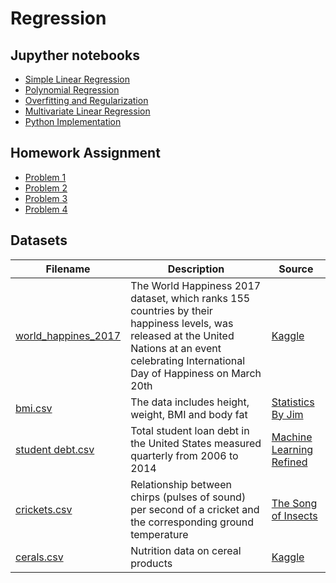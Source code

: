 # Regression

## Jupyther notebooks

- [Simple Linear Regression](https://nbviewer.jupyter.org/github/um-perez-alvaro/Data-Science-Theory/blob/master/Jupyter%20Notebooks/Regression/notebooks/Simple%20Linear%20Regression.ipynb)
- [Polynomial Regression](https://nbviewer.jupyter.org/github/um-perez-alvaro/Data-Science-Theory/blob/master/Jupyter%20Notebooks/Regression/notebooks/Polynomial%20Regression.ipynb)
- [Overfitting and Regularization]()
- [Multivariate Linear Regression]()
- [Python Implementation]()

## Homework Assignment
- [Problem 1](https://nbviewer.jupyter.org/github/um-perez-alvaro/Data-Science-Theory/blob/master/Jupyter%20Notebooks/Regression/homework/Problem%201.ipynb)
- [Problem 2](https://nbviewer.jupyter.org/github/um-perez-alvaro/Data-Science-Theory/blob/master/Jupyter%20Notebooks/Regression/homework/Problem%202.ipynb)
- [Problem 3](https://nbviewer.jupyter.org/github/um-perez-alvaro/Data-Science-Theory/blob/master/Jupyter%20Notebooks/Regression/homework/Problem%203.ipynb)
- [Problem 4](https://nbviewer.jupyter.org/github/um-perez-alvaro/Data-Science-Theory/blob/master/Jupyter%20Notebooks/Regression/homework/Problem%204.ipynb)

## Datasets

Filename | Description |  Source
--- | --- |  --- 
[world_happines_2017](https://raw.githubusercontent.com/um-perez-alvaro/Data-Science-Theory/master/Data/world_happiness_2017.csv) | The World Happiness 2017 dataset, which ranks 155 countries by their happiness levels, was released at the United Nations at an event celebrating International Day of Happiness on March 20th | [Kaggle](https://www.kaggle.com/unsdsn/world-happiness)
[bmi.csv](https://raw.githubusercontent.com/um-perez-alvaro/Data-Science-Theory/master/Data/bmi.csv) | The data includes height, weight, BMI and body fat | [Statistics By Jim](https://statisticsbyjim.com/regression/predictions-regression/)
[student debt.csv](https://raw.githubusercontent.com/um-perez-alvaro/Data-Science-Theory/master/Data/student%20debt.csv) | Total student loan debt in the United States measured quarterly from 2006 to 2014 | [Machine Learning Refined](https://github.com/nrchade/mlrefined)
[crickets.csv](https://raw.githubusercontent.com/um-perez-alvaro/Data-Science-Theory/master/Data/crickets.csv) | Relationship between chirps (pulses of sound) per second of a cricket and the corresponding ground temperature | [The Song of Insects](https://songsofinsects.com/)
[cerals.csv](https://raw.githubusercontent.com/um-perez-alvaro/Data-Science-Theory/master/Data/cereals.csv) | Nutrition data on cereal products | [Kaggle](https://www.kaggle.com/crawford/80-cereals)


